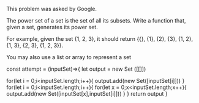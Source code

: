 This problem was asked by Google.

The power set of a set is the set of all its subsets. Write a function that, given a set, generates its power set.

For example, given the set {1, 2, 3}, it should return {{}, {1}, {2}, {3}, {1, 2}, {1, 3}, {2, 3}, {1, 2, 3}}.

You may also use a list or array to represent a set

<!-- attempt 1 -->

const attempt = (inputSet)=>{
  let output = new Set ([[]])

  for(let i = 0;i<inputSet.length;i++){
    output.add(new Set([inputSet[i]]))
  }
  for(let i = 0;i<inputSet.length;i++){
    for(let x = 0;x<inputSet.length;x++){
      output.add(new Set([inputSet[x],inputSet[i]]))
    }
  }
  return output
}

<!-- Output:
Set {  [], Set { 1 }, Set { 2 },
Set { 3 }, Set { 1 }, Set { 2, 1 },
Set { 3, 1 }, Set { 1, 2 }, Set { 2 },
Set { 3, 2 }, Set { 1, 3 }, Set { 2, 3 }, Set { 3 } } -->

<!-- problems with the first attempt: even thought i used sets to avoid duplicates it did not help stop duplicates from being used throughout the output set - i was also unable to get set [1,2,3] in the end  -->
